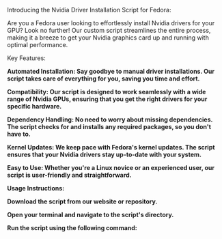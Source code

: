 Introducing the Nvidia Driver Installation Script for Fedora:

Are you a Fedora user looking to effortlessly install Nvidia drivers for your GPU? Look no further! Our custom script streamlines the entire process, making it a breeze to get your Nvidia graphics card up and running with optimal performance.

Key Features:

<b>Automated Installation: Say goodbye to manual driver installations. Our script takes care of everything for you, saving you time and effort.

Compatibility: Our script is designed to work seamlessly with a wide range of Nvidia GPUs, ensuring that you get the right drivers for your specific hardware.

Dependency Handling: No need to worry about missing dependencies. The script checks for and installs any required packages, so you don't have to.

Kernel Updates: We keep pace with Fedora's kernel updates. The script ensures that your Nvidia drivers stay up-to-date with your system.

Easy to Use: Whether you're a Linux novice or an experienced user, our script is user-friendly and straightforward.

Usage Instructions:

Download the script from our website or repository.

Open your terminal and navigate to the script's directory.

Run the script using the following command:
